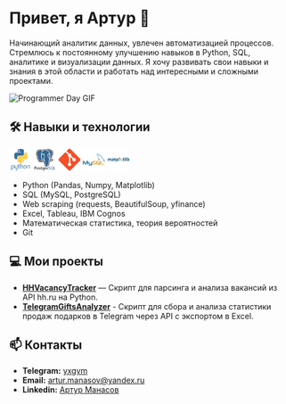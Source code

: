 # Привет, я Артур 👋

Начинающий аналитик данных, увлечен автоматизацией процессов. Стремлюсь к постоянному улучшению навыков в Python, SQL, аналитике и визуализации данных. Я хочу развивать свои навыки и знания в этой области и работать над интересными и сложными проектами.

<img src="https://i.pinimg.com/originals/f0/f0/d9/f0f0d932d6e39c7af5aa305cbd8da735.gif" alt="Programmer Day GIF" width="400" />

## 🛠️ Навыки и технологии
<img src="https://github.com/devicons/devicon/blob/master/icons/python/python-original-wordmark.svg" alt="python" width="40"/> <img src="https://github.com/devicons/devicon/blob/master/icons/postgresql/postgresql-original-wordmark.svg" alt="postgresql" width="40"/> <img src="https://github.com/devicons/devicon/blob/master/icons/git/git-original.svg" alt="git" width="40"/>  <img src="https://github.com/devicons/devicon/blob/master/icons/mysql/mysql-original-wordmark.svg" alt="mysql" width="40"/> <img src="https://github.com/devicons/devicon/blob/master/icons/matplotlib/matplotlib-original-wordmark.svg" alt="matplotlib" width="40"/>

- Python (Pandas, Numpy, Matplotlib)
- SQL (MySQL, PostgreSQL)
- Web scraping (requests, BeautifulSoup, yfinance)
- Excel, Tableau, IBM Cognos
- Математическая статистика, теория вероятностей
- Git

## 💻 Мои проекты
- [**HHVacancyTracker**](https://github.com/yxgvm/HHVacancyTracker) — Скрипт для парсинга и анализа вакансий из API hh.ru на Python.
- [**TelegramGiftsAnalyzer**](https://github.com/yxgvm/TelegramGiftsAnalyzer) - Скрипт для сбора и анализа статистики продаж подарков в Telegram через API с экспортом в Excel.

## 📫 Контакты
- **Telegram:** [yxgvm](https://t.me/yxgvm)
- **Email:** artur.manasov@yandex.ru
- **Linkedin:** [Артур Манасов](https://www.linkedin.com/in/артур-манасов)
